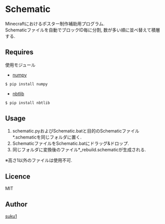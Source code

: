 # Schematic
Minecraftにおけるポスター制作補助用プログラム.  
Schematicファイルを自動でブロックID毎に分割, 数が多い順に並べ替えて積層する. 

## Requires  
使用モジュール  
 - [numpy](https://github.com/numpy/numpy)
```bash
$ pip install numpy
```
 - [nbtlib](https://github.com/vberlier/nbtlib)  
```bash
$ pip install nbtlib
```

## Usage
1. schematic.pyおよびSchematic.batと目的のSchematicファイル*.schematicを同じフォルダに置く.  
2. SchematicファイルをSchematic.batにドラッグ&ドロップ. 
3. 同じフォルダに変換後のファイル*_rebuild.schematicが生成される. 
  
※高さ1以外のファイルは使用不可. 

## Licence

MIT

## Author

[suku1](https://github.com/suku1)
